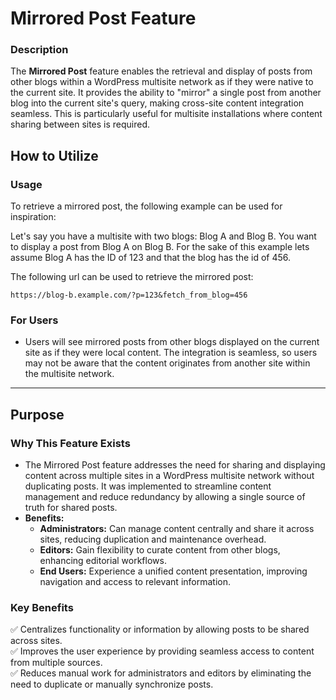 # Mirrored Post Feature

### Description  
The **Mirrored Post** feature enables the retrieval and display of posts from other blogs within a WordPress multisite network as if they were native to the current site. It provides the ability to "mirror" a single post from another blog into the current site's query, making cross-site content integration seamless. This is particularly useful for multisite installations where content sharing between sites is required.

## How to Utilize  

### Usage
To retrieve a mirrored post, the following example can be used for inspiration:

Let's say you have a multisite with two blogs: Blog A and Blog B. You want to display a post from Blog A on Blog B. For the sake of this example lets assume Blog A has the ID of 123 and that the blog has the id of 456.

The following url can be used to retrieve the mirrored post:
```
https://blog-b.example.com/?p=123&fetch_from_blog=456
```

### For Users  
- Users will see mirrored posts from other blogs displayed on the current site as if they were local content. The integration is seamless, so users may not be aware that the content originates from another site within the multisite network.

---

## Purpose  

### Why This Feature Exists  
- The Mirrored Post feature addresses the need for sharing and displaying content across multiple sites in a WordPress multisite network without duplicating posts. It was implemented to streamline content management and reduce redundancy by allowing a single source of truth for shared posts.
- **Benefits:**
  - **Administrators:** Can manage content centrally and share it across sites, reducing duplication and maintenance overhead.
  - **Editors:** Gain flexibility to curate content from other blogs, enhancing editorial workflows.
  - **End Users:** Experience a unified content presentation, improving navigation and access to relevant information.

### Key Benefits  
✅ Centralizes functionality or information by allowing posts to be shared across sites.  
✅ Improves the user experience by providing seamless access to content from multiple sources.  
✅ Reduces manual work for administrators and editors by eliminating the need to duplicate or manually synchronize posts.